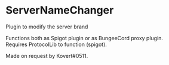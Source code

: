 # ServerNameChanger
Plugin to modify the server brand  
  
Functions both as Spigot plugin or as BungeeCord proxy plugin.  
Requires ProtocolLib to function (spigot).  
  
Made on request by Kovert#0511.
